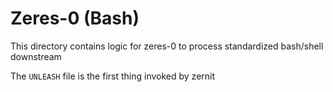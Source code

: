 # Zeres-0 (Bash)

This directory contains logic for zeres-0 to process standardized bash/shell downstream

The `UNLEASH` file is the first thing invoked by zernit
